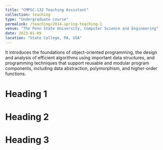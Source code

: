 ```yaml
---
title: "CMPSC-132 Teaching Assistant"
collection: teaching
type: "Undergraduate course"
permalink: /teaching/2014-spring-teaching-1
venue: "The Penn State University, Computer Science and Engineering"
date: 2023-01-09
location: "State College, PA, USA"
---
```


It introduces the foundations of object-oriented programming, the design and analysis of efficient algorithms using important data structures, and programming techniques that support reusable and modular program components, including data abstraction, polymorphism, and higher-order functions.

Heading 1
======

Heading 2
======

Heading 3
======
